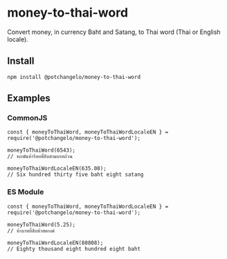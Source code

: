 # money-to-thai-word

Convert money, in currency Baht and Satang, to Thai word (Thai or English locale).


## Install

```
npm install @potchangelo/money-to-thai-word
```


## Examples

### CommonJS

```
const { moneyToThaiWord, moneyToThaiWordLocaleEN } = require('@potchangelo/money-to-thai-word');

moneyToThaiWord(6543);
// หกพันห้าร้อยสี่สิบสามบาทถ้วน

moneyToThaiWordLocaleEN(635.08);
// Six hundred thirty five baht eight satang
```

### ES Module

```
const { moneyToThaiWord, moneyToThaiWordLocaleEN } = require('@potchangelo/money-to-thai-word');

moneyToThaiWord(5.25);
// ห้าบาทยี่สิบห้าสตางค์

moneyToThaiWordLocaleEN(80808);
// Eighty thousand eight hundred eight baht
```

